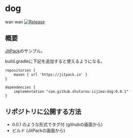 # dog 
wan wan [![Release](https://jitpack.io/v/User/Repo.svg)](https://jitpack.io/#User/Repo)



## 概要
[JitPack](https://jitpack.io/)のサンプル。

build.gradleに下記を追加すると使えるようになる。
```
repositories {
    maven { url 'https://jitpack.io' }
}

dependencies {
    implementation "com.github.shutarou-iijima:dog:0.0.1"
}
```

## リポジトリに公開する方法
- 0.0.1 のような形式でタグ付 (githubの画面から)
- ビルド (JitPackの画面から)
